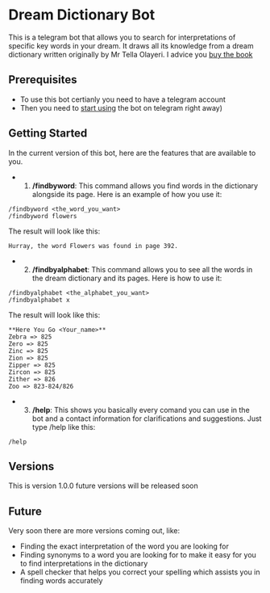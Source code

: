 # Dream Dictionary Bot

This is a telegram bot that allows you to search for interpretations of specific key words in your dream. It draws all its knowledge from a dream dictionary written originally by Mr Tella Olayeri. I advice you [buy the book](https://www.amazon.com/Dictionary-Dreams-Tella-Olayeri/dp/B0053B58RQ)

## Prerequisites

* To use this bot certianly you need to have a telegram account
* Then you need to [start using](http://telegram.me/dream_dictionary_bot) the bot on telegram right away)

## Getting Started

In the current version of this bot, here are the features that are available to you.

* 1. **/findbyword**: This command allows you find words in the dictionary alongside its page. Here is an example of how you use it:
```
/findbyword <the_word_you_want>
/findbyword flowers
```

The result will look like this:
```
Hurray, the word Flowers was found in page 392.
```

* 2. **/findbyalphabet**: This command allows you to see all the words in the dream dictionary and its pages. Here is how to use it:

```
/findbyalphabet <the_alphabet_you_want>
/findbyalphabet x
```

The result will look like this:
```
**Here You Go <Your_name>**
Zebra => 825
Zero => 825
Zinc => 825
Zion => 825
Zipper => 825
Zircon => 825
Zither => 826
Zoo => 823-824/826
```

* 3. **/help**: This shows you basically every comand you can use in the bot and a contact information for clarifications and suggestions. Just type /help like this:

```
/help
```

## Versions 
This is version 1.0.0 future versions will be released soon

## Future

Very soon there are more versions coming out, like:

* Finding the exact interpretation of the word you are looking for
* Finding synonyms to a word you are looking for to make it easy for you to find interpretations in the dictionary
* A spell checker that helps you correct your spelling which assists you in finding words accurately 